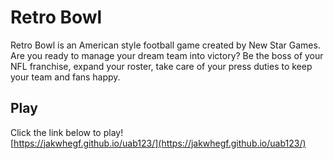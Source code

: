 # Retro Bowl
Retro Bowl is an American style football game created by New Star Games. Are you ready to manage your dream team into victory? Be the boss of your NFL franchise, expand your roster, take care of your press duties to keep your team and fans happy.

## Play 

Click the link below to play!<br>
[https://jakwhegf.github.io/uab123/](https://jakwhegf.github.io/uab123/)
